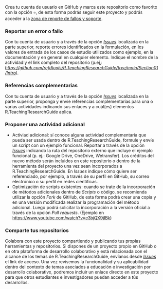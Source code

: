 Crea tu cuenta de usuario en GitHub y marca este repositorio como favorito con la opción `⭐`, de esta forma podrás seguir este proyecto y podrás acceder a la [zona de reporte de fallos y soporte](https://github.com/rcfdtools/R.TeachingResearchGuide/issues).


### Reportar un error o fallo
Con tu cuenta de usuario y a través de la opción _[Issues](https://github.com/rcfdtools/R.TeachingResearchGuide/issues)_ localizada en la parte superior, reporte errores identificados en la formulación, en los valores de entrada de los casos de estudio utilizados como ejemplo, en la documentación y en general en cualquier elemento. Indique el nombre de la actividad y el link completo del repositorio (p.ej,: _https://github.com/rcfdtools/R.TeachingResearchGuide/tree/main/Section01/Intro)_. 


### Referencias complementarias
Con tu cuenta de usuario y a través de la opción _[Issues](https://github.com/rcfdtools/R.TeachingResearchGuide/issues)_ localizada en la parte superior, proponga y envíe referencias complementarias para una o varias actividades indicando sus enlaces y a cuál(es) elementos R.TeachingResearchGuide aplica.


### Proponer una actividad adicional
* Activiad adicional: sí conoce alguna actividad complementaria que pueda ser usada dentro de R.TeachingResearchGuide, formule y envíe un script con un ejemplo funcional. Reportar a través de la opción _[Issues](https://github.com/rcfdtools/R.TeachingResearchGuide/issues)_ indicando la ruta del repositorio externo que incluye el ejemplo funcional (p. ej.: Google Drive, OneDrive, Wetransfer). Los créditos del nuevo método serán incluidos en este repositorio o dentro de la herramienta del proyecto una vez sean incorporados a R.TeachingResearchGuide. En _Issues_ indique cómo quiere ser referenciado, por ejemplo, a través de su perfil en GitHub, su correo electrónico o su perfil en redes científicas.
* Optimización de scripts existentes: cuando se trate de la incorporación de métodos adicionales dentro de _Scripts_ o código, se recomienda utilizar la opción _Fork_ de GitHub, de esta forma podrá crear una copia y en una versión modificada realizar la programación del método adicional. Luego podrá solicitar la incorporación a la versión oficial a través de la opción _Pull requests_. (Ejemplo en https://www.youtube.com/watch?v=e3bjQX9jIBk)


### Comparte tus repositorios
Colabora con este proyecto compartiendo y publicando tus propias herramientas y repositorios. Si dispones de un proyecto propio en GitHub o en otra plataforma de desarrollo colaborativo y está relacionada con el alcance de los temas de R.TeachingResearchGuide, envíanos desde _[Issues](https://github.com/rcfdtools/R.TeachingResearchGuide/issues)_ el link de acceso. Una vez revisemos la funcionalidad y su aplicabilidad dentro del contexto de temas asociados a educación e investigación por desarrollo colaborativo, podremos incluir un enlace directo en este proyecto para que otros estudiantes e investigadores puedan acceder a tús desarrollos. 
